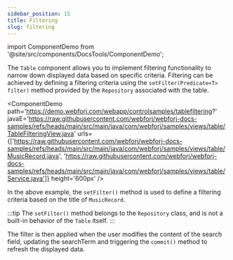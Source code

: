 ```yaml
---
sidebar_position: 15
title: Filtering
slug: filtering
---
```

import ComponentDemo from '@site/src/components/DocsTools/ComponentDemo';

The `Table` component allows you to implement filtering functionality to narrow down displayed data based on specific criteria. Filtering can be achieved by defining a filtering criteria using the `setFilter(Predicate<T> filter)` method provided by the `Repository` associated with the table.

<ComponentDemo
path='https://demo.webforj.com/webapp/controlsamples/tablefiltering?' 
javaE='https://raw.githubusercontent.com/webforj/webforj-docs-samples/refs/heads/main/src/main/java/com/webforj/samples/views/table/TableFilteringView.java'
urls={['https://raw.githubusercontent.com/webforj/webforj-docs-samples/refs/heads/main/src/main/java/com/webforj/samples/views/table/MusicRecord.java', 
'https://raw.githubusercontent.com/webforj/webforj-docs-samples/refs/heads/main/src/main/java/com/webforj/samples/views/table/Service.java']}
height='600px'
/>

In the above example, the `setFilter()` method is used to define a filtering criteria based on the title of `MusicRecord`. 

:::tip
The `setFilter()` method belongs to the `Repository` class, and is not a built-in behavior of the `Table` itself.
:::

The filter is then applied when the user modifies the content of the search field, updating the searchTerm and triggering the `commit()` method to refresh the displayed data.